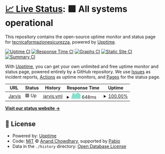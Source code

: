 # [📈 Live Status](https://tecnicaformazionesicurezza.github.io/uptime-jarvis): <!--live status--> **🟩 All systems operational**

This repository contains the open-source uptime monitor and status page for [tecnicaformazionesicurezza](https://tecnicaformazionesicurezza.github.io/uptime-jarvis), powered by [Upptime](https://github.com/upptime/upptime).

[![Uptime CI](https://github.com/tecnicaformazionesicurezza/uptime-jarvis/workflows/Uptime%20CI/badge.svg)](https://github.com/tecnicaformazionesicurezza/uptime-jarvis/actions?query=workflow%3A%22Uptime+CI%22)
[![Response Time CI](https://github.com/tecnicaformazionesicurezza/uptime-jarvis/workflows/Response%20Time%20CI/badge.svg)](https://github.com/tecnicaformazionesicurezza/uptime-jarvis/actions?query=workflow%3A%22Response+Time+CI%22)
[![Graphs CI](https://github.com/tecnicaformazionesicurezza/uptime-jarvis/workflows/Graphs%20CI/badge.svg)](https://github.com/tecnicaformazionesicurezza/uptime-jarvis/actions?query=workflow%3A%22Graphs+CI%22)
[![Static Site CI](https://github.com/tecnicaformazionesicurezza/uptime-jarvis/workflows/Static%20Site%20CI/badge.svg)](https://github.com/tecnicaformazionesicurezza/uptime-jarvis/actions?query=workflow%3A%22Static+Site+CI%22)
[![Summary CI](https://github.com/tecnicaformazionesicurezza/uptime-jarvis/workflows/Summary%20CI/badge.svg)](https://github.com/tecnicaformazionesicurezza/uptime-jarvis/actions?query=workflow%3A%22Summary+CI%22)

With [Upptime](https://upptime.js.org), you can get your own unlimited and free uptime monitor and status page, powered entirely by a GitHub repository. We use [Issues](https://github.com/tecnicaformazionesicurezza/uptime-jarvis/issues) as incident reports, [Actions](https://github.com/tecnicaformazionesicurezza/uptime-jarvis/actions) as uptime monitors, and [Pages](https://tecnicaformazionesicurezza.github.io/uptime-jarvis) for the status page.

<!--start: status pages-->
<!-- This summary is generated by Upptime (https://github.com/upptime/upptime) -->
<!-- Do not edit this manually, your changes will be overwritten -->
<!-- prettier-ignore -->
| URL | Status | History | Response Time | Uptime |
| --- | ------ | ------- | ------------- | ------ |
| <img alt="" src="https://icons.duckduckgo.com/ip3/jarvis.gtsu.org.ico" height="13"> [Jarvis](https://jarvis.gtsu.org) | 🟩 Up | [jarvis.yml](https://github.com/tecnicaformazionesicurezza/uptime-jarvis/commits/HEAD/history/jarvis.yml) | <details><summary><img alt="Response time graph" src="./graphs/jarvis/response-time-week.png" height="20"> 648ms</summary><br><a href="https://tecnicaformazionesicurezza.github.io/uptime-jarvis/history/jarvis"><img alt="Response time 618" src="https://img.shields.io/endpoint?url=https%3A%2F%2Fraw.githubusercontent.com%2Ftecnicaformazionesicurezza%2Fuptime-jarvis%2FHEAD%2Fapi%2Fjarvis%2Fresponse-time.json"></a><br><a href="https://tecnicaformazionesicurezza.github.io/uptime-jarvis/history/jarvis"><img alt="24-hour response time 579" src="https://img.shields.io/endpoint?url=https%3A%2F%2Fraw.githubusercontent.com%2Ftecnicaformazionesicurezza%2Fuptime-jarvis%2FHEAD%2Fapi%2Fjarvis%2Fresponse-time-day.json"></a><br><a href="https://tecnicaformazionesicurezza.github.io/uptime-jarvis/history/jarvis"><img alt="7-day response time 648" src="https://img.shields.io/endpoint?url=https%3A%2F%2Fraw.githubusercontent.com%2Ftecnicaformazionesicurezza%2Fuptime-jarvis%2FHEAD%2Fapi%2Fjarvis%2Fresponse-time-week.json"></a><br><a href="https://tecnicaformazionesicurezza.github.io/uptime-jarvis/history/jarvis"><img alt="30-day response time 627" src="https://img.shields.io/endpoint?url=https%3A%2F%2Fraw.githubusercontent.com%2Ftecnicaformazionesicurezza%2Fuptime-jarvis%2FHEAD%2Fapi%2Fjarvis%2Fresponse-time-month.json"></a><br><a href="https://tecnicaformazionesicurezza.github.io/uptime-jarvis/history/jarvis"><img alt="1-year response time 618" src="https://img.shields.io/endpoint?url=https%3A%2F%2Fraw.githubusercontent.com%2Ftecnicaformazionesicurezza%2Fuptime-jarvis%2FHEAD%2Fapi%2Fjarvis%2Fresponse-time-year.json"></a></details> | <details><summary><a href="https://tecnicaformazionesicurezza.github.io/uptime-jarvis/history/jarvis">100.00%</a></summary><a href="https://tecnicaformazionesicurezza.github.io/uptime-jarvis/history/jarvis"><img alt="All-time uptime 99.94%" src="https://img.shields.io/endpoint?url=https%3A%2F%2Fraw.githubusercontent.com%2Ftecnicaformazionesicurezza%2Fuptime-jarvis%2FHEAD%2Fapi%2Fjarvis%2Fuptime.json"></a><br><a href="https://tecnicaformazionesicurezza.github.io/uptime-jarvis/history/jarvis"><img alt="24-hour uptime 100.00%" src="https://img.shields.io/endpoint?url=https%3A%2F%2Fraw.githubusercontent.com%2Ftecnicaformazionesicurezza%2Fuptime-jarvis%2FHEAD%2Fapi%2Fjarvis%2Fuptime-day.json"></a><br><a href="https://tecnicaformazionesicurezza.github.io/uptime-jarvis/history/jarvis"><img alt="7-day uptime 100.00%" src="https://img.shields.io/endpoint?url=https%3A%2F%2Fraw.githubusercontent.com%2Ftecnicaformazionesicurezza%2Fuptime-jarvis%2FHEAD%2Fapi%2Fjarvis%2Fuptime-week.json"></a><br><a href="https://tecnicaformazionesicurezza.github.io/uptime-jarvis/history/jarvis"><img alt="30-day uptime 99.88%" src="https://img.shields.io/endpoint?url=https%3A%2F%2Fraw.githubusercontent.com%2Ftecnicaformazionesicurezza%2Fuptime-jarvis%2FHEAD%2Fapi%2Fjarvis%2Fuptime-month.json"></a><br><a href="https://tecnicaformazionesicurezza.github.io/uptime-jarvis/history/jarvis"><img alt="1-year uptime 99.94%" src="https://img.shields.io/endpoint?url=https%3A%2F%2Fraw.githubusercontent.com%2Ftecnicaformazionesicurezza%2Fuptime-jarvis%2FHEAD%2Fapi%2Fjarvis%2Fuptime-year.json"></a></details>

<!--end: status pages-->

[**Visit our status website →**](https://tecnicaformazionesicurezza.github.io/uptime-jarvis)

## 📄 License

- Powered by: [Upptime](https://github.com/upptime/upptime)
- Code: [MIT](./LICENSE) © [Anand Chowdhary](https://anandchowdhary.com), supported by [Pabio](https://pabio.com)
- Data in the `./history` directory: [Open Database License](https://opendatacommons.org/licenses/odbl/1-0/)
